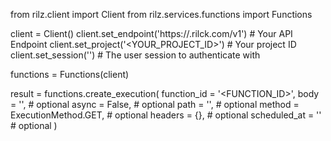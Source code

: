 from rilz.client import Client
from rilz.services.functions import Functions

client = Client()
client.set_endpoint('https://<REGION>.rilck.com/v1') # Your API Endpoint
client.set_project('<YOUR_PROJECT_ID>') # Your project ID
client.set_session('') # The user session to authenticate with

functions = Functions(client)

result = functions.create_execution(
    function_id = '<FUNCTION_ID>',
    body = '<BODY>', # optional
    async = False, # optional
    path = '<PATH>', # optional
    method = ExecutionMethod.GET, # optional
    headers = {}, # optional
    scheduled_at = '' # optional
)
